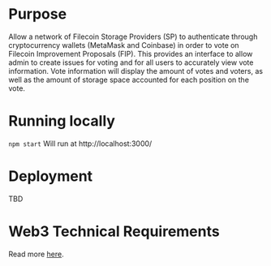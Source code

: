 # Purpose

Allow a network of Filecoin Storage Providers (SP) to authenticate through cryptocurrency wallets (MetaMask and Coinbase) in order to vote on Filecoin Improvement Proposals (FIP). This provides an interface to allow admin to create issues for voting and for all users to accurately view vote information. Vote information will display the amount of votes and voters, as well as the amount of storage space accounted for each position on the vote.

# Running locally

`npm start`
Will run at http://localhost:3000/

# Deployment

TBD

# Web3 Technical Requirements

Read more [here](docs/web3.md).
